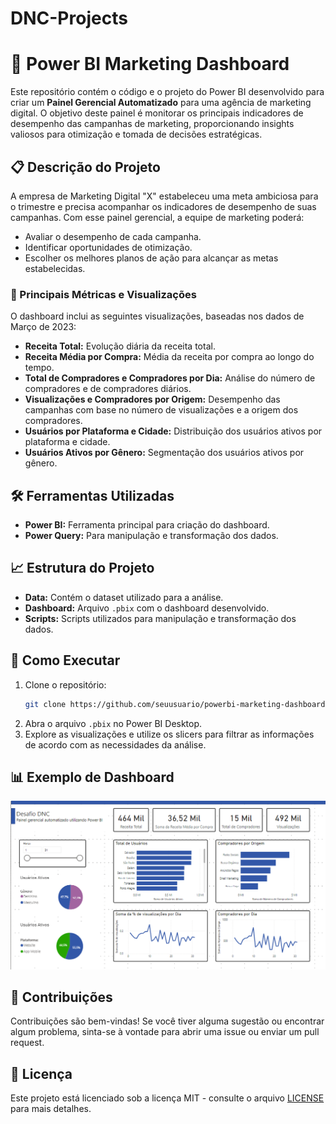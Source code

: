 # DNC-Projects

# 🚀 Power BI Marketing Dashboard

Este repositório contém o código e o projeto do Power BI desenvolvido para criar um **Painel Gerencial Automatizado** para uma agência de marketing digital. O objetivo deste painel é monitorar os principais indicadores de desempenho das campanhas de marketing, proporcionando insights valiosos para otimização e tomada de decisões estratégicas.

## 📋 Descrição do Projeto

A empresa de Marketing Digital "X" estabeleceu uma meta ambiciosa para o trimestre e precisa acompanhar os indicadores de desempenho de suas campanhas. Com esse painel gerencial, a equipe de marketing poderá:

- Avaliar o desempenho de cada campanha.
- Identificar oportunidades de otimização.
- Escolher os melhores planos de ação para alcançar as metas estabelecidas.

### 🎯 Principais Métricas e Visualizações

O dashboard inclui as seguintes visualizações, baseadas nos dados de Março de 2023:

- **Receita Total:** Evolução diária da receita total.
- **Receita Média por Compra:** Média da receita por compra ao longo do tempo.
- **Total de Compradores e Compradores por Dia:** Análise do número de compradores e de compradores diários.
- **Visualizações e Compradores por Origem:** Desempenho das campanhas com base no número de visualizações e a origem dos compradores.
- **Usuários por Plataforma e Cidade:** Distribuição dos usuários ativos por plataforma e cidade.
- **Usuários Ativos por Gênero:** Segmentação dos usuários ativos por gênero.

## 🛠️ Ferramentas Utilizadas

- **Power BI:** Ferramenta principal para criação do dashboard.
- **Power Query:** Para manipulação e transformação dos dados.

## 📈 Estrutura do Projeto

- **Data:** Contém o dataset utilizado para a análise.
- **Dashboard:** Arquivo `.pbix` com o dashboard desenvolvido.
- **Scripts:** Scripts utilizados para manipulação e transformação dos dados.

## 🚀 Como Executar

1. Clone o repositório:
    ```bash
    git clone https://github.com/seuusuario/powerbi-marketing-dashboard.git
    ```
2. Abra o arquivo `.pbix` no Power BI Desktop.
3. Explore as visualizações e utilize os slicers para filtrar as informações de acordo com as necessidades da análise.

## 📊 Exemplo de Dashboard

![Dashboard Preview](https://github.com/lume-workflow/DNC-Projects/blob/c06d7bdf1ffb26200883db106e4e72573620e9e9/Screenshot%20-%20Projeto2.png)

## 🤝 Contribuições

Contribuições são bem-vindas! Se você tiver alguma sugestão ou encontrar algum problema, sinta-se à vontade para abrir uma issue ou enviar um pull request.

## 📄 Licença

Este projeto está licenciado sob a licença MIT - consulte o arquivo [LICENSE](LICENSE) para mais detalhes.
